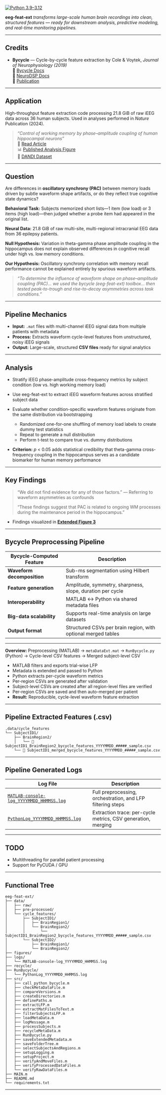 [![Python 3.9–3.12](https://img.shields.io/badge/Python-3.9–3.12-blue.svg)](#installation)

**eeg-feat-ext** *transforms large-scale human brain recordings into clean, structured features — ready for downstream analysis, predictive modeling, and real-time monitoring pipelines.*

---
## Credits

* **Bycycle** — Cycle-by-cycle feature extraction by Cole & Voytek, *Journal of Neurophysiology (2019)*  
  📘 [Bycycle Docs](https://bycycle-tools.github.io)  
  📘 [NeuroDSP Docs](https://neurodsp-tools.github.io)  
  📘 [Publication](https://journals.physiology.org/doi/full/10.1152/jn.00273.2019)


---

## Application

High-throughput feature extraction code processing 21.8 GiB of raw iEEG data across 36 human subjects. Used in analyses performed in *Nature* Publication (2024).

> *“Control of working memory by phase–amplitude coupling of human hippocampal neurons”*  
📄 [Read Article](https://www.nature.com/articles/s41586-024-07309-z)  
📊 [Published Analysis Figure](https://www.nature.com/articles/s41586-024-07309-z#Fig9)  
📁 [DANDI Dataset](https://dandiarchive.org/dandiset/000673)


---

## Question

Are differences in **oscillatory synchrony (PAC)** between memory loads driven by subtle waveform shape artifacts, or do they reflect true cognitive state dynamics?

**Behavioral Task:** Subjects memorized short lists—1 item (low load) or 3 items (high load)—then judged whether a probe item had appeared in the original list.

**Neural Data:** 21.8 GiB of raw multi-site, multi-regional intracranial EEG data from 36 epilepsy patients.

**Null Hypothesis:** Variation in theta-gamma phase amplitude coupling in the hippocampus does not explain observed differences in cognitive recall under high vs. low memory conditions.

**Our Hypothesis:** Oscillatory synchrony correlation with memory recall performance cannot be explained entirely by spurious waveform artifacts.

> *“To determine the influence of waveform shape on phase–amplitude coupling (PAC)... we used the bycycle (eeg-feat-ext) toolbox... then tested peak-to-trough and rise-to-decay asymmetries across task conditions.”*

---

## Pipeline Mechanics

* **Input:** `.mat` files with multi-channel iEEG signal data from multiple patients with metadata
* **Process:** Extracts waveform cycle-level features from unstructured, noisy iEEG signals
* **Output:** Large-scale, structured **CSV files** ready for signal analytics

---

## Analysis

* Stratify iEEG phase-amplitude cross-frequency metrics by subject condition (low vs. high working memory load)
* Use eeg-feat-ext to extract iEEG waveform features across stratified subject data
* Evaluate whether condition-specific waveform features originate from the same distribution via bootstrapping

  * Randomized one-for-one shuffling of memory load labels to create dummy test statistics
  * Repeat to generate a null distribution
  * Perform t-test to compare true vs. dummy distributions
* **Criterion:** *p* < 0.05 adds statistical credibility that theta-gamma cross-frequency coupling in the hippocampus serves as a candidate biomarker for human memory performance

---

## Key Findings

> “We did not find evidence for any of those factors.”
> — Referring to waveform asymmetries as confounds
>
> “These findings suggest that PAC is related to ongoing WM processes during the maintenance period in the hippocampus.”

* Findings visualized in [**Extended Figure 3**](https://www.nature.com/articles/s41586-024-07309-z#Fig9)

---

## Bycycle Preprocessing Pipeline

| **Bycycle-Computed Feature** | **Description**                                               |
| ---------------------------- | ------------------------------------------------------------- |
| **Waveform decomposition**   | Sub-ms segmentation using Hilbert transform                   |
| **Feature generation**       | Amplitude, symmetry, sharpness, slope, duration per cycle     |
| **Interoperability**         | MATLAB ↔ Python via shared metadata files                     |
| **Big-data scalability**     | Supports real-time analysis on large datasets                 |
| **Output format**            | Structured CSVs per brain region, with optional merged tables |

---

**Overview:** Preprocessing (MATLAB) → `metaDataExt.mat` → `RunBycycle.py` (Python) → Cycle-level CSV features → Merged subject-level CSV

* MATLAB filters and exports trial-wise LFP
* Metadata is extended and passed to Python
* Python extracts per-cycle waveform metrics
* Per-region CSVs are generated after validation
* Subject-level CSVs are created after all region-level files are verified
* Per-region CSVs are saved and then auto-merged per patient
* **Result:** Reproducible, cycle-level waveform feature extraction

---

## Pipeline Extracted Features (.csv)

```
.data/cycle_features
└── SubjectID1/
    ├── BrainRegion2/
    │   └── 📄 SubjectID1_BrainRegion2_bycycle_features_YYYYMMDD_#####_sample.csv
    └── 📄 SubjectID1_merged_bycycle_features_YYYYMMDD_#####_sample.csv
```

---

## Pipeline Generated Logs

| **Log File**                                                                              | **Description**                                              |
| ----------------------------------------------------------------------------------------- | ------------------------------------------------------------ |
| [`MATLAB-console-log_YYYYMMDD_HHMMSS.log`](./logs/MATLAB-console-log_YYYYMMDD_HHMMSS.log) | Full preprocessing, orchestration, and LFP filtering steps   |
| [`PythonLog_YYYYMMDD_HHMMSS.log`](./RunBycycle.log/PythonLog_YYYYMMDD_HHMMSS.log)         | Extraction trace: per-cycle metrics, CSV generation, merging |

---

## TODO

* Multithreading for parallel patient processing
* Support for PyCUDA / GPU

---

## Functional Tree

```text
eeg-feat-ext/                           
├── data/                               
│   ├── raw/                            
│   ├── pre-processed/                  
│   └── cycle_features/                 
│       ├── SubjectID1/                 
│       │   ├── BrainRegion1/           
│       │   └── BrainRegion2/
│       │       └── SubjectID1_BrainRegion2_bycycle_features_YYYYMMDD_#####_sample.csv
│       └── SubjectID2/                 
│           ├── BrainRegion1/
│           └── BrainRegion2/
├── figures/                            
├── logs/                               
│   └── MATLAB-console-log_YYYYMMDD_HHMMSS.log   
├── recycle/                            
├── RunBycycle/                         
│   └── PythonLog_YYYYMMDD_HHMMSS.log   
├── src/                                
│   ├── call_python_bycycle.m           
│   ├── checkMetaDataFile.m             
│   ├── compareVersions.m               
│   ├── createDirectories.m             
│   ├── definePaths.m                   
│   ├── extractLFP.m                    
│   ├── extractMatFilesToText.m         
│   ├── filterSubjectsLFP.m             
│   ├── loadMetaData.m                  
│   ├── logMessage.m                    
│   ├── processSubjects.m               
│   ├── recycleMetaData.m               
│   ├── RunBycycle.py                   
│   ├── saveExtendedMetadata.m          
│   ├── saveFolderTree.m                
│   ├── selectSubjectsAndRegions.m      
│   ├── setupLogging.m                  
│   ├── setupProject.m                  
│   ├── verifyAndMoveFiles.m            
│   ├── verifyProcessedDataFiles.m      
│   └── verifyRawDataFiles.m            
├── MAIN.m                              
├── README.md                           
└── requirements.txt                    
```

---
